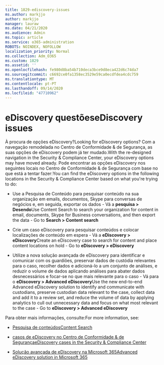 ```yaml
---
title: 1829-ediscovery-issues
ms.author: markjjo
author: markjjo
manager: lauraw
ms.date: 04/21/2020
ms.audience: Admin
ms.topic: article
ms.service: o365-administration
ROBOTS: NOINDEX, NOFOLLOW
localization_priority: Normal
ms.collection: Adm_O365
ms.custom: 1829
ms.assetid: ''
ms.openlocfilehash: fe980d8ba54b710deca3bce9d8eca422d6c74da7
ms.sourcegitcommit: c6692ce0fa1358ec3529e59ca0ecdfdea4cdc759
ms.translationtype: MT
ms.contentlocale: pt-PT
ms.lasthandoff: 09/14/2020
ms.locfileid: "47710962"
---
```

# <a name="ediscovery-issues"></a><span data-ttu-id="223b2-102">eDiscovery questões</span><span class="sxs-lookup"><span data-stu-id="223b2-102">eDiscovery issues</span></span>

<span data-ttu-id="223b2-103">À procura de opções eDiscovery?</span><span class="sxs-lookup"><span data-stu-id="223b2-103">Looking for eDiscovery options?</span></span> <span data-ttu-id="223b2-104">Com a navegação remodelada no Centro de Conformidade & de Segurança, as suas opções de eDiscovery podem já ter mudado.</span><span class="sxs-lookup"><span data-stu-id="223b2-104">With the re-designed navigation in the Security & Compliance Center, your eDiscovery options may have moved already.</span></span>  <span data-ttu-id="223b2-105">Pode encontrar as opções eDiscovery nos seguintes locais no Centro de Conformidade & de Segurança com base no que está a tentar fazer:</span><span class="sxs-lookup"><span data-stu-id="223b2-105">You can find the eDiscovery options in the following locations in the Security & Compliance Center based on what you're trying to do:</span></span>

- <span data-ttu-id="223b2-106">Use a Pesquisa de Conteúdo para pesquisar conteúdo na sua organização em emails, documentos, Skype para conversas de negócios e, em seguida, exportar os dados - Vá a **pesquisa > Desendo**</span><span class="sxs-lookup"><span data-stu-id="223b2-106">Use Content Search to search your organization for content in email, documents, Skype for Business conversations, and then export the data - Go to **Search > Content search**</span></span>

- <span data-ttu-id="223b2-107">Crie um caso eDiscovery para pesquisar conteúdos e colocar localizações de conteúdo em espera - Vá a **eDiscovery > eDiscovery**</span><span class="sxs-lookup"><span data-stu-id="223b2-107">Create an eDiscovery case to search for content and place content locations on hold - Go to **eDiscovery > eDiscovery**</span></span>

- <span data-ttu-id="223b2-108">Utilize a nova solução avançada de eDiscovery para identificar e comunicar com os guardiões, preservar dados de custódia relevantes para o caso, recolher dados e adicioná-lo a um conjunto de análises, e reduzir o volume de dados aplicando análises para abater dados desnecessários e focar-se no que mais relevante para o caso - Vá para o **eDiscovery > Advanced eDiscovery**</span><span class="sxs-lookup"><span data-stu-id="223b2-108">Use the new end-to-end Advanced eDiscovery solution to identify and communicate with custodians, preserve custodian data relevant to the case, collect data and add it to a review set, and reduce the volume of data by applying analytics to cull out unnecessary data and focus on what most relevant to the case -  Go to **eDiscovery > Advanced eDiscovery**</span></span>

<span data-ttu-id="223b2-109">Para obter mais informações, consulte:</span><span class="sxs-lookup"><span data-stu-id="223b2-109">For more information, see:</span></span>

- [<span data-ttu-id="223b2-110">Pesquisa de conteúdos</span><span class="sxs-lookup"><span data-stu-id="223b2-110">Content Search</span></span>](https://docs.microsoft.com/microsoft-365/compliance/content-search)

- [<span data-ttu-id="223b2-111">casos de eDiscovery no Centro de Conformidade & de Segurança</span><span class="sxs-lookup"><span data-stu-id="223b2-111">eDiscovery cases in the Security & Compliance Center</span></span>](https://docs.microsoft.com/microsoft-365/compliance/ediscovery-cases)

- [<span data-ttu-id="223b2-112">Solução avançada de eDiscovery na Microsoft 365</span><span class="sxs-lookup"><span data-stu-id="223b2-112">Advanced eDiscovery solution in Microsoft 365</span></span>](https://docs.microsoft.com/microsoft-365/compliance/overview-ediscovery-20)
